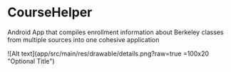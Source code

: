 # CourseHelper
Android App that compiles enrollment information about Berkeley classes from multiple sources into one cohesive application

![Alt text](app/src/main/res/drawable/details.png?raw=true =100x20 "Optional Title")
